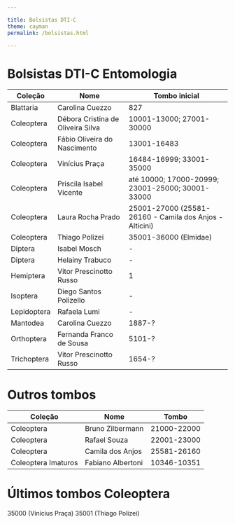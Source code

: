 ```yaml
---

title: Bolsistas DTI-C
theme: cayman
permalink: /bolsistas.html

---
```


# Bolsistas DTI-C Entomologia

Coleção | Nome  | Tombo inicial
------------ | ------------- | -------------
Blattaria | Carolina Cuezzo | 827
Coleoptera | Débora Cristina de Oliveira Silva | 10001-13000; 27001-30000
Coleoptera | Fábio Oliveira do Nascimento | 13001-16483
Coleoptera | Vinícius Praça | 16484-16999; 33001-35000
Coleoptera | Priscila Isabel Vicente | até 10000; 17000-20999; 23001-25000; 30001-33000
Coleoptera | Laura Rocha Prado | 25001-27000 (25581-26160 - Camila dos Anjos - Alticini)
Coleoptera | Thiago Polizei | 35001-36000 (Elmidae)
Diptera | Isabel Mosch | -
Diptera | Helainy Trabuco | -
Hemiptera | Vitor Prescinotto Russo | 1
Isoptera | Diego Santos Polizello | -
Lepidoptera | Rafaela Lumi | -
Mantodea | Carolina Cuezzo | 1887-?
Orthoptera | Fernanda Franco de Sousa | 5101-?
Trichoptera | Vitor Prescinotto Russo | 1654-?

# Outros tombos

Coleção | Nome | Tombo
------------ | ------------- | -------------
Coleoptera  | Bruno Zilbermann | 21000-22000
Coleoptera | Rafael Souza | 22001-23000
Coleoptera | Camila dos Anjos | 25581-26160
Coleoptera Imaturos | Fabiano Albertoni | 10346-10351

# Últimos tombos Coleoptera
35000 (Vinícius Praça)
35001 (Thiago Polizei)